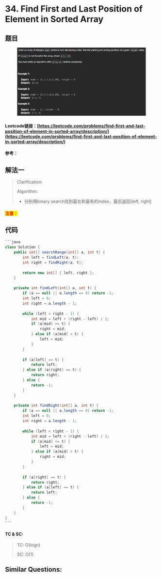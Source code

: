 # 34. Find First and Last Position of Element in Sorted Array

## 题目

<figure><img src="../../.gitbook/assets/image (1) (1) (1) (1) (1) (1) (1) (1) (1).png" alt=""><figcaption></figcaption></figure>

#### Leetcode链接：[https://leetcode.com/problems/find-first-and-last-position-of-element-in-sorted-array/description/](https://leetcode.com/problems/find-first-and-last-position-of-element-in-sorted-array/description/)

#### 参考：

## 解法一

> Clarification:&#x20;
>
> Algorithm:&#x20;
>
> * 分别用binary search找到最左和最有的index，最后返回\[left, right]

#### <mark style="color:red;">注意：</mark>

## 代码

````java
```java
class Solution {
    public int[] searchRange(int[] a, int t) {
        int left = findLeft(a, t);
        int right = findRight(a, t);

        return new int[] { left, right };
    }

    private int findLeft(int[] a, int t) {
        if (a == null || a.length == 0) return -1;
        int left = 0;
        int right = a.length - 1;

        while (left < right - 1) {
            int mid = left + (right - left) / 2;
            if (a[mid] >= t) {
                right = mid;
            } else if (a[mid] < t) {
                left = mid;
            }
        }

        if (a[left] == t) {
            return left;
        } else if (a[right] == t) {
            return right;
        } else {
            return -1;
        }
    }

    private int findRight(int[] a, int t) {
        if (a == null || a.length == 0) return -1;
        int left = 0;
        int right = a.length - 1;

        while (left < right - 1) {
            int mid = left + (right - left) / 2;
            if (a[mid] <= t) {
                left = mid;
            } else if (a[mid] > t) {
                right = mid;
            }
        }

        if (a[right] == t) {
            return right;
        } else if (a[left] == t) {
            return left;
        } else {
            return -1;
        }
    }
}
```
````

#### TC & SC:&#x20;

> TC: O(logn)
>
> SC: O(1)

## **Similar Questions:**&#x20;
